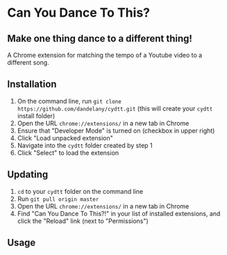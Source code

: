 # Can You Dance To This?
## Make one thing dance to a different thing!

A Chrome extension for matching the tempo of a Youtube video to a different song.

## Installation

1. On the command line, run `git clone https://github.com/dandelany/cydtt.git` (this will create your `cydtt` install folder)
2. Open the URL `chrome://extensions/` in a new tab in Chrome
3. Ensure that "Developer Mode" is turned on (checkbox in upper right)
4. Click "Load unpacked extension"
5. Navigate into the `cydtt` folder created by step 1
6. Click "Select" to load the extension

## Updating

1. `cd` to your `cydtt` folder on the command line
2. Run `git pull origin master`
3. Open the URL `chrome://extensions/` in a new tab in Chrome
4.  Find "Can You Dance To This?!" in your list of installed extensions, and click the "Reload" link (next to "Permissions") 

## Usage


